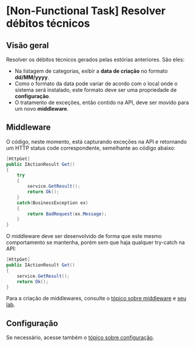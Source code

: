 # [Non-Functional Task] Resolver débitos técnicos

## Visão geral

Resolver os débitos técnicos gerados pelas estórias anteriores. São eles:
* Na listagem de categorias, exibir a **data de criação** no formato **dd/MM/yyyy**.
* Como o formato da data pode variar de acordo com o local onde o sistema será instalado, este formato deve ser uma propriedade de **configuração**.
* O tratamento de exceções, então contido na API, deve ser movido para um novo **middleware**.

## Middleware

O código, neste momento, está capturando exceções na API e retornando um HTTP status code correspondente, semelhante ao código abaixo:
```csharp
[HttpGet]
public IActionResult Get()
{
    try
    {
        service.GetResult();
        return Ok();
    }
    catch(BusinessException ex)
    {
        return BadRequest(ex.Message);
    }
}
```

O middleware deve ser desenvolvido de forma que este mesmo comportamento se mantenha, porém sem que haja qualquer try-catch na API:
```csharp
[HttpGet]
public IActionResult Get()
{
    service.GetResult();
    return Ok();
}
```

Para a criação de middlewares, consulte o [tópico sobre middleware](https://github.com/claudineij-ciandt/dotnet-training/blob/master/aspnet-core/conceitos/middleware/README.md) e [seu lab](https://github.com/claudineij-ciandt/dotnet-training/blob/master/aspnet-core/labs/lab3-middleware/README.md).

## Configuração

Se necessário, acesse também o [tópico sobre configuração](https://github.com/claudineij-ciandt/dotnet-training/blob/master/aspnet-core/conceitos/configuration/README.md).